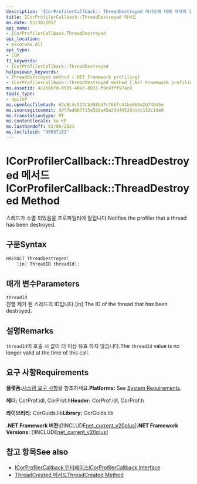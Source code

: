 ```yaml
---
description: 'ICorProfilerCallback:: ThreadDestroyed 메서드에 대해 자세히 알아보세요.'
title: ICorProfilerCallback::ThreadDestroyed 메서드
ms.date: 03/30/2017
api_name:
- ICorProfilerCallback.ThreadDestroyed
api_location:
- mscorwks.dll
api_type:
- COM
f1_keywords:
- ICorProfilerCallback::ThreadDestroyed
helpviewer_keywords:
- ThreadDestroyed method [.NET Framework profiling]
- ICorProfilerCallback::ThreadDestroyed method [.NET Framework profiling]
ms.assetid: 4c2b66fd-0595-40a3-8931-f9c4fff97ac8
topic_type:
- apiref
ms.openlocfilehash: 63c8c4c523cb398bd7c766fc41bc669a2d74045e
ms.sourcegitcommit: ddf7edb67715a5b9a45e3dd44536dabc153c1de0
ms.translationtype: MT
ms.contentlocale: ko-KR
ms.lasthandoff: 02/06/2021
ms.locfileid: "99657182"
---
```

# <a name="icorprofilercallbackthreaddestroyed-method"></a><span data-ttu-id="ce7a7-103">ICorProfilerCallback::ThreadDestroyed 메서드</span><span class="sxs-lookup"><span data-stu-id="ce7a7-103">ICorProfilerCallback::ThreadDestroyed Method</span></span>

<span data-ttu-id="ce7a7-104">스레드가 소멸 되었음을 프로파일러에 알립니다.</span><span class="sxs-lookup"><span data-stu-id="ce7a7-104">Notifies the profiler that a thread has been destroyed.</span></span>  
  
## <a name="syntax"></a><span data-ttu-id="ce7a7-105">구문</span><span class="sxs-lookup"><span data-stu-id="ce7a7-105">Syntax</span></span>  
  
```cpp  
HRESULT ThreadDestroyed(  
    [in] ThreadID threadId);  
```  
  
## <a name="parameters"></a><span data-ttu-id="ce7a7-106">매개 변수</span><span class="sxs-lookup"><span data-stu-id="ce7a7-106">Parameters</span></span>  

 `threadId`  
 <span data-ttu-id="ce7a7-107">진행 제거 된 스레드의 ID입니다.</span><span class="sxs-lookup"><span data-stu-id="ce7a7-107">[in] The ID of the thread that has been destroyed.</span></span>  
  
## <a name="remarks"></a><span data-ttu-id="ce7a7-108">설명</span><span class="sxs-lookup"><span data-stu-id="ce7a7-108">Remarks</span></span>  

 <span data-ttu-id="ce7a7-109">`threadId`이 호출 시 값이 더 이상 유효 하지 않습니다.</span><span class="sxs-lookup"><span data-stu-id="ce7a7-109">The `threadId` value is no longer valid at the time of this call.</span></span>  
  
## <a name="requirements"></a><span data-ttu-id="ce7a7-110">요구 사항</span><span class="sxs-lookup"><span data-stu-id="ce7a7-110">Requirements</span></span>  

 <span data-ttu-id="ce7a7-111">**플랫폼:**[시스템 요구 사항](../../get-started/system-requirements.md)을 참조하세요.</span><span class="sxs-lookup"><span data-stu-id="ce7a7-111">**Platforms:** See [System Requirements](../../get-started/system-requirements.md).</span></span>  
  
 <span data-ttu-id="ce7a7-112">**헤더:** CorProf.idl, CorProf.h</span><span class="sxs-lookup"><span data-stu-id="ce7a7-112">**Header:** CorProf.idl, CorProf.h</span></span>  
  
 <span data-ttu-id="ce7a7-113">**라이브러리:** CorGuids.lib</span><span class="sxs-lookup"><span data-stu-id="ce7a7-113">**Library:** CorGuids.lib</span></span>  
  
 <span data-ttu-id="ce7a7-114">**.NET Framework 버전:**[!INCLUDE[net_current_v20plus](../../../../includes/net-current-v20plus-md.md)]</span><span class="sxs-lookup"><span data-stu-id="ce7a7-114">**.NET Framework Versions:** [!INCLUDE[net_current_v20plus](../../../../includes/net-current-v20plus-md.md)]</span></span>  
  
## <a name="see-also"></a><span data-ttu-id="ce7a7-115">참고 항목</span><span class="sxs-lookup"><span data-stu-id="ce7a7-115">See also</span></span>

- [<span data-ttu-id="ce7a7-116">ICorProfilerCallback 인터페이스</span><span class="sxs-lookup"><span data-stu-id="ce7a7-116">ICorProfilerCallback Interface</span></span>](icorprofilercallback-interface.md)
- [<span data-ttu-id="ce7a7-117">ThreadCreated 메서드</span><span class="sxs-lookup"><span data-stu-id="ce7a7-117">ThreadCreated Method</span></span>](icorprofilercallback-threadcreated-method.md)
